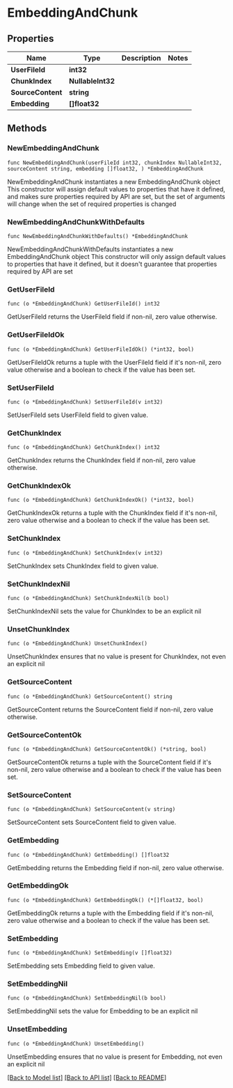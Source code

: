 # EmbeddingAndChunk

## Properties

Name | Type | Description | Notes
------------ | ------------- | ------------- | -------------
**UserFileId** | **int32** |  | 
**ChunkIndex** | **NullableInt32** |  | 
**SourceContent** | **string** |  | 
**Embedding** | **[]float32** |  | 

## Methods

### NewEmbeddingAndChunk

`func NewEmbeddingAndChunk(userFileId int32, chunkIndex NullableInt32, sourceContent string, embedding []float32, ) *EmbeddingAndChunk`

NewEmbeddingAndChunk instantiates a new EmbeddingAndChunk object
This constructor will assign default values to properties that have it defined,
and makes sure properties required by API are set, but the set of arguments
will change when the set of required properties is changed

### NewEmbeddingAndChunkWithDefaults

`func NewEmbeddingAndChunkWithDefaults() *EmbeddingAndChunk`

NewEmbeddingAndChunkWithDefaults instantiates a new EmbeddingAndChunk object
This constructor will only assign default values to properties that have it defined,
but it doesn't guarantee that properties required by API are set

### GetUserFileId

`func (o *EmbeddingAndChunk) GetUserFileId() int32`

GetUserFileId returns the UserFileId field if non-nil, zero value otherwise.

### GetUserFileIdOk

`func (o *EmbeddingAndChunk) GetUserFileIdOk() (*int32, bool)`

GetUserFileIdOk returns a tuple with the UserFileId field if it's non-nil, zero value otherwise
and a boolean to check if the value has been set.

### SetUserFileId

`func (o *EmbeddingAndChunk) SetUserFileId(v int32)`

SetUserFileId sets UserFileId field to given value.


### GetChunkIndex

`func (o *EmbeddingAndChunk) GetChunkIndex() int32`

GetChunkIndex returns the ChunkIndex field if non-nil, zero value otherwise.

### GetChunkIndexOk

`func (o *EmbeddingAndChunk) GetChunkIndexOk() (*int32, bool)`

GetChunkIndexOk returns a tuple with the ChunkIndex field if it's non-nil, zero value otherwise
and a boolean to check if the value has been set.

### SetChunkIndex

`func (o *EmbeddingAndChunk) SetChunkIndex(v int32)`

SetChunkIndex sets ChunkIndex field to given value.


### SetChunkIndexNil

`func (o *EmbeddingAndChunk) SetChunkIndexNil(b bool)`

 SetChunkIndexNil sets the value for ChunkIndex to be an explicit nil

### UnsetChunkIndex
`func (o *EmbeddingAndChunk) UnsetChunkIndex()`

UnsetChunkIndex ensures that no value is present for ChunkIndex, not even an explicit nil
### GetSourceContent

`func (o *EmbeddingAndChunk) GetSourceContent() string`

GetSourceContent returns the SourceContent field if non-nil, zero value otherwise.

### GetSourceContentOk

`func (o *EmbeddingAndChunk) GetSourceContentOk() (*string, bool)`

GetSourceContentOk returns a tuple with the SourceContent field if it's non-nil, zero value otherwise
and a boolean to check if the value has been set.

### SetSourceContent

`func (o *EmbeddingAndChunk) SetSourceContent(v string)`

SetSourceContent sets SourceContent field to given value.


### GetEmbedding

`func (o *EmbeddingAndChunk) GetEmbedding() []float32`

GetEmbedding returns the Embedding field if non-nil, zero value otherwise.

### GetEmbeddingOk

`func (o *EmbeddingAndChunk) GetEmbeddingOk() (*[]float32, bool)`

GetEmbeddingOk returns a tuple with the Embedding field if it's non-nil, zero value otherwise
and a boolean to check if the value has been set.

### SetEmbedding

`func (o *EmbeddingAndChunk) SetEmbedding(v []float32)`

SetEmbedding sets Embedding field to given value.


### SetEmbeddingNil

`func (o *EmbeddingAndChunk) SetEmbeddingNil(b bool)`

 SetEmbeddingNil sets the value for Embedding to be an explicit nil

### UnsetEmbedding
`func (o *EmbeddingAndChunk) UnsetEmbedding()`

UnsetEmbedding ensures that no value is present for Embedding, not even an explicit nil

[[Back to Model list]](../README.md#documentation-for-models) [[Back to API list]](../README.md#documentation-for-api-endpoints) [[Back to README]](../README.md)


